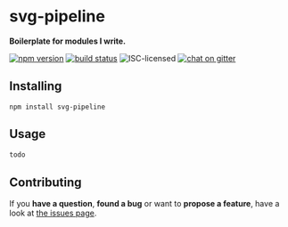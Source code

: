 # svg-pipeline

**Boilerplate for modules I write.**

[![npm version](https://img.shields.io/npm/v/svg-pipeline.svg)](https://www.npmjs.com/package/svg-pipeline)
[![build status](https://img.shields.io/travis/derhuerst/svg-pipeline.svg)](https://travis-ci.org/derhuerst/svg-pipeline)
![ISC-licensed](https://img.shields.io/github/license/derhuerst/svg-pipeline.svg)
[![chat on gitter](https://badges.gitter.im/derhuerst.svg)](https://gitter.im/derhuerst)


## Installing

```shell
npm install svg-pipeline
```


## Usage

```js
todo
```


## Contributing

If you **have a question**, **found a bug** or want to **propose a feature**, have a look at [the issues page](https://github.com/derhuerst/location/issues).
